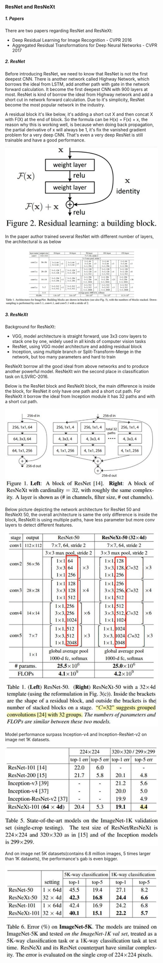 ### ResNet and ResNeXt

##### 1. Papers

There are two papers regarding ResNet and ResNeXt:

- Deep Residual Learning for Image Recognition - CVPR 2016
- Aggregated Residual Transformations for Deep Neural Networks - CVPR 2017

##### 2. ResNet

Before introducing ResNet, we need to know that ResNet is not the first deepest CNN. There is another network called Highway Network, which borrows the ideal from LSTM, add another path with gate in the network forward calculation. It become the first deepest CNN with 900 layers at most. ResNet is kind of borrow the ideal from Highway network and add a short cut in network forward calculation. Due to it's simplicity, ResNet become the most popular network in the industry.

A residual block it's like below, it's adding a short cut X and then concat X with F(X) at the end of block. So the formula can be H(x) = F(x) + x, the reason why this is working well, is because when doing back propagation, the partial derivative of x will always be 1, it's fix the vanished gradient problem for a very deep CNN. That's even a very deep ResNet is still trainable and have a good performance.

![residual_block](https://github.com/Qucy/cv-baseline/blob/master/img/residual_block.jpg)

In the paper author trained several ResNet with different number of layers, the architectural is as below

 ![resnet](https://github.com/Qucy/cv-baseline/blob/master/img/resnet.jpg)

##### 3. ResNeXt

Background for ResNeXt:

- VGG, model architecture is straight forward, use 3x3 conv layers to stack one by one, widely used in all kinds of computer vision tasks
- ResNet, using VGG model architecture and adding residual block
- Inception, using multiple branch or Split-Transform-Merge in the network, but too many parameters and hard to train

ResNeXt borrow all the good ideal from above networks and to produce another powerful model. ResNeXt win the second place in classification task on ILSVRC-2016.

Below is the ResNet block and ResNeXt block, the main difference is inside the block, for ResNet it only have one path and a short cut path. For ResNeXt it borrow the ideal from Inception module it has 32 paths and with a short cut path.

![resNeXt_block](https://github.com/Qucy/cv-baseline/blob/master/img/resNeXt_block.jpg)

Below picture depicting the network architecture for ResNet 50 and ResNeXt 50, the overall architecture is same the only difference is inside the block, ResNeXt is using multiple paths, have less parameter but more conv layers to detect different features.

![ResNet_vs_ResNeXt](https://github.com/Qucy/cv-baseline/blob/master/img/ResNet_vs_ResNeXt.jpg)

Model performance surpass Inception-v4 and Inception-ResNet-v2 on image net 1K datasets.

![ResNeXt_performance](https://github.com/Qucy/cv-baseline/blob/master/img/ResNeXt_performance.jpg)

And on image net 5K datasets(contains 6.8 million images, 5 times larger than 1K datasets), the performance's gab is even bigger.

![ResNeXt_performance_5k](https://github.com/Qucy/cv-baseline/blob/master/img/ResNeXt_performance_5k.jpg)